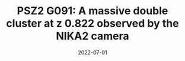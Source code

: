 ---
title: "PSZ2 G091: A massive double cluster at z   0.822 observed by the NIKA2 camera"
collection: "publications"
category: "co_procs"
permalink: /publications/2022EPJWC25700003A
link: https://ui.adsabs.harvard.edu/abs/2022EPJWC.25700003A/abstract
date: 2022-07-01
venue: "mm Universe @ NIKA2 - Observing the mm Universe with the NIKA2 Camera"
citation: "Artis, E., Adam, R., Ade, P., et al. (2022), mm Universe @ NIKA2 - Observing the mm Universe with the NIKA2 Camera, 257, 00003."
---